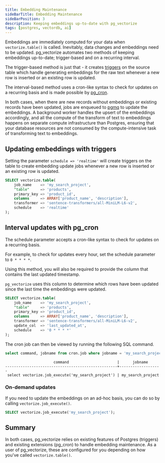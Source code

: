 ```yaml
---
title: Embedding Maintenance
sideBarTitle: Embedding Maintenance
sideBarPosition: 3
description: Keeping embeddings up-to-date with pg_vectorize
tags: [postgres, vectordb, ai]
---
```


Embeddings are immediately computed for your data when `vectorize.table()` is called.
 Inevitably, data changes and embeddings need to be updated.
 pg_vectorize automates two methods of keeping embeddings up-to-date; trigger-based and on a recurring interval.

The trigger-based method is just that - it creates [triggers](https://www.postgresql.org/docs/current/sql-createtrigger.html) on the source table which handle generating embeddings for the raw text whenever a new row is inserted or an existing row is updated.

The interval-based method uses a cron-like syntax to check for updates on a recurring basis and is made possible by [pg_cron](https://github.com/citusdata/pg_cron).

In both cases, when there are new records without embeddings or existing records have been updated, jobs are enqueued to [pgmq](https://github.com/tembo-io/pgmq) to update the embeddings.
 A background worker handles the upsert of the embeddings accordingly, and all the compute of the transform of text to embeddings happens on separate compute infrastructure than Postgres,
 ensuring that your database resources are not consumed by the compute-intensive task of transforming text to embeddings.

## Updating embeddings with triggers

Setting the parameter `schedule => 'realtime'` will create triggers on the table to create embedding update jobs whenever a new row is inserted or an existing row is updated.

```sql
SELECT vectorize.table(
    job_name    => 'my_search_project',
    "table"     => 'products',
    primary_key => 'product_id',
    columns     => ARRAY['product_name', 'description'],
    transformer => 'sentence-transformers/all-MiniLM-L6-v2',
    schedule    => 'realtime'
);
```

## Interval updates with pg_cron

The schedule parameter accepts a cron-like syntax to check for updates on a recurring basis.

For example, to check for updates every hour, set the schedule parameter to `0 * * * *`.

Using this method, you will also be required to provide the column that contains the last updated timestamp.

`pg_vectorize` uses this column to determine which rows have been updated since the last time the embeddings were updated.

```sql
SELECT vectorize.table(
    job_name    => 'my_search_project',
    "table"     => 'products',
    primary_key => 'product_id',
    columns     => ARRAY['product_name', 'description'],
    transformer => 'sentence-transformers/all-MiniLM-L6-v2',
    update_col  => 'last_updated_at',
    schedule    => '0 * * * *'
);
```

The cron job can then be viewed by running the following SQL command.

```sql
select command, jobname from cron.job where jobname = 'my_search_project';
```

```text
                      command                      |      jobname
---------------------------------------------------+-------------------
 select vectorize.job_execute('my_search_project') | my_search_project
```

### On-demand updates

If you need to update the embeddings on an ad-hoc basis, you can do so by calling `vectorize.job_execute()`.

```sql
SELECT vectorize.job_execute('my_search_project');
```

## Summary

In both cases, pg_vectorize relies on existing features of Postgres (triggers) and existing extensions (pg_cron) to handle embedding maintenance.
 As a user of pg_vectorize, these are configured for you depending on how you've called `vectorize.table()`.
